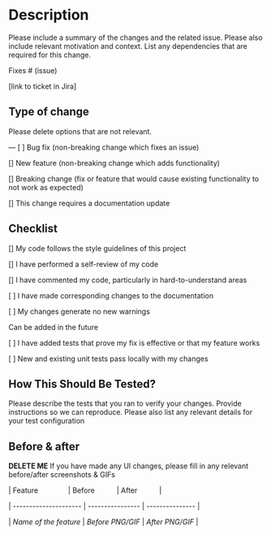 # Description

Please include a summary of the changes and the related issue. Please also include relevant motivation and context. List any dependencies that are required for this change.



Fixes # (issue)

[link to ticket in Jira]



## Type of change

Please delete options that are not relevant.



— [ ] Bug fix (non-breaking change which fixes an issue)

[] New feature (non-breaking change which adds functionality)

[] Breaking change (fix or feature that would cause existing functionality to not work as expected)

[] This change requires a documentation update



## Checklist

[] My code follows the style guidelines of this project

[] I have performed a self-review of my code

[] I have commented my code, particularly in hard-to-understand areas

[ ] I have made corresponding changes to the documentation

[ ] My changes generate no new warnings



Can be added in the future

[ ] I have added tests that prove my fix is effective or that my feature works

[ ] New and existing unit tests pass locally with my changes



## How This Should Be Tested?

Please describe the tests that you ran to verify your changes. Provide instructions so we can reproduce. Please also list any relevant details for your test configuration



## Before & after

**DELETE ME** If you have made any UI changes, please fill in any relevant before/after screenshots & GIFs

| Feature               | Before           | After           |

| --------------------- | ---------------- | --------------- |

| _Name of the feature_ | _Before PNG/GIF_ | _After PNG/GIF_ |
